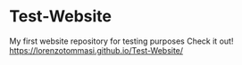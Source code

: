 # Test-Website
My first website repository for testing purposes
Check it out! https://lorenzotommasi.github.io/Test-Website/

